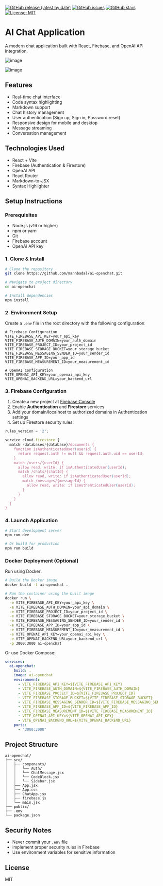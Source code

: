 [![GitHub release (latest by date)](https://img.shields.io/github/v/release/mannbadal/ai-openchat)](https://github.com/mannbadal/ai-openchat/releases)
[![GitHub issues](https://img.shields.io/github/issues/mannbadal/ai-openchat)](https://github.com/mannbadal/ai-openchat/issues)
[![GitHub stars](https://img.shields.io/github/stars/mannbadal/ai-openchat)](https://github.com/mannbadal/ai-openchat/stargazers)
[![License: MIT](https://img.shields.io/badge/License-MIT-yellow.svg)](https://opensource.org/licenses/MIT)

# AI Chat Application

A modern chat application built with React, Firebase, and OpenAI API integration.

![image](https://github.com/user-attachments/assets/b21ff3fe-d202-42e2-ab79-c43aff8cf03d)

![image](https://github.com/user-attachments/assets/1ac20c53-2cd5-49be-8bef-8dde2c3d66db)

## Features

- Real-time chat interface
- Code syntax highlighting
- Markdown support
- Chat history management
- User authentication (Sign up, Sign in, Password reset)
- Responsive design for mobile and desktop
- Message streaming
- Conversation management

## Technologies Used

- React + Vite
- Firebase (Authentication & Firestore)
- OpenAI API
- React Router
- Markdown-to-JSX
- Syntax Highlighter

## Setup Instructions

### Prerequisites

- Node.js (v16 or higher)
- npm or yarn
- Git
- Firebase account
- OpenAI API key

### 1. Clone & Install

```bash
# Clone the repository
git clone https://github.com/mannbadal/ai-openchat.git

# Navigate to project directory
cd ai-openchat

# Install dependencies
npm install
```

### 2. Environment Setup

Create a `.env` file in the root directory with the following configuration:

```properties
# Firebase Configuration
VITE_FIREBASE_API_KEY=your_api_key
VITE_FIREBASE_AUTH_DOMAIN=your_auth_domain
VITE_FIREBASE_PROJECT_ID=your_project_id
VITE_FIREBASE_STORAGE_BUCKET=your_storage_bucket
VITE_FIREBASE_MESSAGING_SENDER_ID=your_sender_id
VITE_FIREBASE_APP_ID=your_app_id
VITE_FIREBASE_MEASUREMENT_ID=your_measurement_id

# OpenAI Configuration
VITE_OPENAI_API_KEY=your_openai_api_key
VITE_OPENAI_BACKEND_URL=your_backend_url
```

### 3. Firebase Configuration

1. Create a new project at [Firebase Console](https://console.firebase.google.com)
2. Enable **Authentication** and **Firestore** services
3. Add your domain/localhost to authorized domains in Authentication settings
4. Set up Firestore security rules:

```javascript
rules_version = '2';

service cloud.firestore {
  match /databases/{database}/documents {
    function isAuthenticatedUser(userId) {
      return request.auth != null && request.auth.uid == userId;
    }
    match /users/{userId} {
      allow read, write: if isAuthenticatedUser(userId);
      match /chats/{chatId} {
        allow read, write: if isAuthenticatedUser(userId);
        match /messages/{messageId} {
          allow read, write: if isAuthenticatedUser(userId);
        }
      }
    }
  }
}
```

### 4. Launch Application

```bash
# Start development server
npm run dev

# Or build for production
npm run build
```

### Docker Deployment (Optional)

Run using Docker:

```bash
# Build the Docker image
docker build -t ai-openchat .

# Run the container using the built image
docker run \
  -e VITE_FIREBASE_API_KEY=your_api_key \
  -e VITE_FIREBASE_AUTH_DOMAIN=your_api_domain \
  -e VITE_FIREBASE_PROJECT_ID=your_project_id \
  -e VITE_FIREBASE_STORAGE_BUCKET=your_storage_bucket \
  -e VITE_FIREBASE_MESSAGING_SENDER_ID=your_sender_id \
  -e VITE_FIREBASE_APP_ID=your_app_id \
  -e VITE_FIREBASE_MEASUREMENT_ID=your_measurement_id \
  -e VITE_OPENAI_API_KEY=your_openai_api_key \
  -e VITE_OPENAI_BACKEND_URL=your_backend_url \
  -p 3000:3000 ai-openchat
```

Or use Docker Compose:

```yaml
services:
  ai-openchat:
    build: .
    image: ai-openchat
    environment:
      - VITE_FIREBASE_API_KEY=${VITE_FIREBASE_API_KEY}
      - VITE_FIREBASE_AUTH_DOMAIN=${VITE_FIREBASE_AUTH_DOMAIN}
      - VITE_FIREBASE_PROJECT_ID=${VITE_FIREBASE_PROJECT_ID}
      - VITE_FIREBASE_STORAGE_BUCKET=${VITE_FIREBASE_STORAGE_BUCKET}
      - VITE_FIREBASE_MESSAGING_SENDER_ID=${VITE_FIREBASE_MESSAGING_SENDER_ID}
      - VITE_FIREBASE_APP_ID=${VITE_FIREBASE_APP_ID}
      - VITE_FIREBASE_MEASUREMENT_ID=${VITE_FIREBASE_MEASUREMENT_ID}
      - VITE_OPENAI_API_KEY=${VITE_OPENAI_API_KEY}
      - VITE_OPENAI_BACKEND_URL=${VITE_OPENAI_BACKEND_URL}
    ports:
      - "3000:3000"
```

## Project Structure

```
ai-openchat/
├── src/
│   ├── components/
│   │   └── Auth/
│   │   └── ChatMessage.jsx
│   │   └── CodeBlock.jsx
│   │   └── Sidebar.jsx
│   ├── App.jsx
│   ├── App.css
│   ├── ChatApp.jsx
│   ├── firebase.js
│   └── main.jsx
├── public/
├── .env
└── package.json
```

## Security Notes

- Never commit your `.env` file
- Implement proper security rules in Firebase
- Use environment variables for sensitive information

## License

MIT
